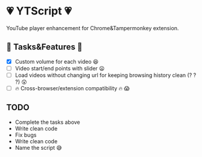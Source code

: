 # :heartpulse: YTScript :heartpulse:
YouTube player enhancement for Chrome&amp;Tampermonkey extension.

## :wrench: Tasks&Features :wrench:
- [x] Custom volume for each video :satisfied:
- [ ] Video start/end points with slider :frowning:
- [ ] Load videos without changing url for keeping browsing history clean (? ? ?) :astonished:
- [ ] :fire: Cross-browser/extension compatibility :fire: :scream:

## TODO
- Complete the tasks above
- Write clean code
- Fix bugs
- Write clean code
- Name the script :sweat_smile:
